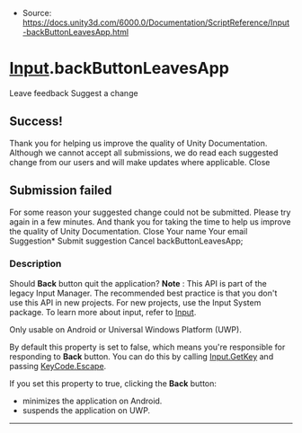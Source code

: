 * Source: https://docs.unity3d.com/6000.0/Documentation/ScriptReference/Input-backButtonLeavesApp.html

#  [Input](https://docs.unity3d.com/6000.0/Documentation/ScriptReference/Input.html).backButtonLeavesApp
Leave feedback
Suggest a change
## Success!
Thank you for helping us improve the quality of Unity Documentation. Although we cannot accept all submissions, we do read each suggested change from our users and will make updates where applicable.
Close
## Submission failed
For some reason your suggested change could not be submitted. Please <a>try again</a> in a few minutes. And thank you for taking the time to help us improve the quality of Unity Documentation.
Close
Your name Your email Suggestion* Submit suggestion
Cancel
backButtonLeavesApp; 
### Description
Should **Back** button quit the application?
**Note** : This API is part of the legacy Input Manager. The recommended best practice is that you don't use this API in new projects. For new projects, use the Input System package. To learn more about input, refer to [Input](https://docs.unity3d.com/6000.0/Documentation/Manual/Input.html).  
  
Only usable on Android or Universal Windows Platform (UWP).  
  
By default this property is set to false, which means you're responsible for responding to **Back** button. You can do this by calling [Input.GetKey](https://docs.unity3d.com/6000.0/Documentation/ScriptReference/Input.GetKey.html) and passing [KeyCode.Escape](https://docs.unity3d.com/6000.0/Documentation/ScriptReference/KeyCode.Escape.html).  
  
If you set this property to true, clicking the **Back** button:   
* minimizes the application on Android.   
* suspends the application on UWP.
* * *
